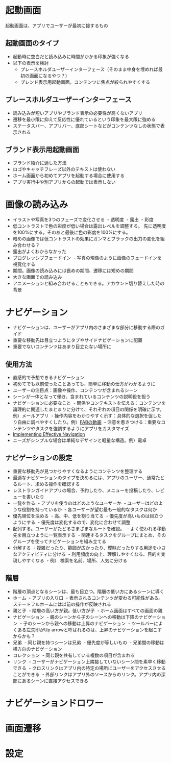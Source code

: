 # 起動画面
起動画面は、アプリでユーザーが最初に接するもの

## 起動画面のタイプ
- 起動時に空白だと読み込みに時間がかかる印象が強くなる
- 以下の表示を検討
  - プレースホルダユーザーインターフェース（そのまま中身を埋めれば最初の画面になるやつ？）
  - ブレンド表示用起動画面。コンテンツに焦点が絞られやすくする

## プレースホルダユーザーインターフェース
- 読み込みが短いアプリやブランド表示の必要性が高くないアプリ
- 遷移を最小限に抑えて反応性に優れているという印象を最大限に強める
- ステータスバー、アプリバー、底部シートなどがコンテンツなしの状態で表示される

## ブランド表示用起動画面
- ブランド紹介に適した方法
- ロゴやキャッチフレーズ以外のテキストは使わない
- ホーム画面から初めてアプリを起動する場合に使用する
- アプリ実行中や別アプリからの起動では表示しない

# 画像の読み込み
- イラストや写真を3つのフェーズで変化させる
  - 透明度
  - 露出
  - 彩度
- 低コントラストで色の彩度が低い場合は露出レベルを調整する。
先に透明度を100%にする。そのあと最後に色の彩度を100%にする。
- 暗めの画像では低コントラストの効果にガンマとブラックの出力の変化を組み合わせる？
- 露出がよくわからなかった
- プログレッシブフェードイン
  - 写真の現像のように画像のフェードインを視覚化する
- 期間。画像の読み込みには長めの期間、遷移には短めの期間
- 大きな画面での読み込み
- アニメーションと組み合わせることもできる。アカウント切り替えした時の背景

# ナビゲーション
- ナビゲーションは、ユーザーがアプリ内のさまざまな部分に移動する際のガイド
- 重要な移動先は目立つようにタブやサイドナビゲーションに配置
- 重要でないコンテンツはあまり目立たない場所に

## 使用方法
- 直感的で予想できるナビゲーション
- 初めてでも以前使ったことあっても、簡単に移動の仕方がわかるように
- ユーザーの注目点：画像や操作、コンテンツが含まれるシーン
- シーンが一体となって働き、含まれているコンテンツの説明役を担う
- ナビゲーションに必要なこと
  - 関係やコンテキストを伝える：コンテンツを論理的に関連したまとまりに分けて、それぞれの項目の関係を明確に示す。例）メールアプリ
  - 操作内容をわかりやすく示す：具体的な選択を促したり自由に調べやすくしたり。例）[FABの動画](http://material-design.storage.googleapis.com/publish/material_v_4/material_ext_publish/0Bzhp5Z4wHba3LWNhZHZ0WDVpems/components-buttons-fab-transition_speeddial_02.mp4)
  - 注意を惹きつける：重要なコンテンツやタスクを強調するようにアプリをカスタマイズ
- [Implementing Effective Navigation](https://developer.android.com/training/implementing-navigation/index.html)
- ニーズがシンプルな場合は単純なデザインと軽量な構造。例）電卓

## ナビゲーションの設定
- 重要な移動先が見つかりやすくなるようにコンテンツを整理する
- 最適なナビゲーションのタイプを決めるには、アプリのユーザー、通常たどるルート、求める操作を確認する
- レストランガイドアプリの場合、予約したり、メニューを投稿したり、レビューを書いたり
- 一覧を作る
  - アプリを使うのはどのようなユーザーか
  - ユーザーはどのような役割を持っているか
  - 各ユーザーが望む最も一般的なタスクは何か
- 優先順位を決める
  - 高、中、低を割り当てる
  - 優先度が高いものは目立つようにする
  - 優先度は変化するので、変化に合わせて調整
- 配列する。ユーザーがたどるさまざまなルートを確認。
  - よく使われる移動先を目立つように一覧表示する
  - 関連するタスクをグループにまとめ、そのグループを使ってナビゲーションを組み立てる
- 分解する
  - 複雑だったり、範囲が広かったり、曖昧だったりする用途を小さなアクティビティに分ける
  - 利用頻度の向上、理解しやすくなる、目的を実現しやすくなる
  - 例） 検索を名前、場所、人気に分ける

## 階層
- 階層の頂点となるシーンは、最も目立つ。階層の低い方にあるシーンに導く
- ホーム
  - アプリの入り口
  - 表示されるコンテンツが変わる可能性がある。ステートフルホームには以前の操作が反映される
- 親と子
  - 階層の高い方が親。低い方が子
  - ホーム画面はすべての画面の親
- ナビゲーション
  - 親のシーンから子のシーンへの移動は下降のナビゲーション
  - 子のシーンから親への移動は上昇のナビゲーション
  - ツールバーによくある左矢印がUp arrowと呼ばれるのは、上昇のナビゲーションを起こすからかも？
- 兄弟
  - 同じ親を持つシーンは兄弟
  - 優先度が等しいもの
  - 兄弟間の移動は横方向のナビゲーション
- コレクション
  - 同じ親を共有している複数の項目が含まれる
- リンク
  - ユーザーがナビゲーション上隣接していないシーン間を素早く移動できる
  - クロスリンクはアプリ内の特定の場所にユーザーをアクセスさせることができる
  - 外部リンクはアプリ外のソースからのリンク。アプリ内の深部にあるシーンに直接アクセスできる


# ナビゲーションドロワー

# 画面遷移

# 設定
